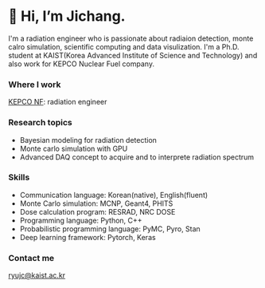 # 👋 Hi, I’m Jichang.
I'm a radiation engineer who is passionate about radiaion detection, monte calro simulation, scientific computing and data visulization. I'm a Ph.D. student at KAIST(Korea Advanced Institute of Science and Technology) and also work for KEPCO Nuclear Fuel company.

### Where I work
[KEPCO NF](https://www.knfc.co.kr/eps): radiation engineer

### Research topics
* Bayesian modeling for radiation detection
* Monte carlo simulation with GPU
* Advanced DAQ concept to acquire and to interprete radiation spectrum

### Skills
* Communication language: Korean(native), English(fluent)
* Monte Carlo simulation: MCNP, Geant4, PHITS
* Dose calculation program: RESRAD, NRC DOSE
* Programming language: Python, C++
* Probabilistic programming language: PyMC, Pyro, Stan
* Deep learning framework: Pytorch, Keras

### Contact me
ryujc@kaist.ac.kr


<!---
jichangryu/jichangryu is a ✨ special ✨ repository because its `README.md` (this file) appears on your GitHub profile.
You can click the Preview link to take a look at your changes.
--->
